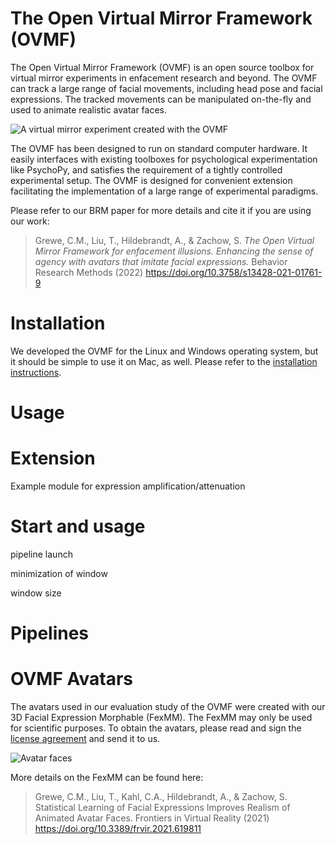 # The Open Virtual Mirror Framework (OVMF)


The Open Virtual Mirror Framework (OVMF) is an open source toolbox for virtual mirror experiments in enfacement research and beyond.
The OVMF can track a large range of facial movements, including head pose and facial expressions.
The tracked movements can be manipulated on-the-fly and used to animate realistic avatar faces.

![A virtual mirror experiment created with the OVMF](./data/framework.jpg)

The OVMF has been designed to run on standard computer hardware.
It easily interfaces with existing toolboxes for psychological experimentation like PsychoPy, and satisfies the requirement of a tightly controlled experimental setup.
The OVMF is designed for convenient extension facilitating the implementation of a large range of experimental paradigms.



Please refer to our BRM paper for more details and cite it if you are using our work:

> Grewe, C.M., Liu, T., Hildebrandt, A., & Zachow, S. *The Open Virtual Mirror Framework for enfacement illusions. Enhancing the sense of agency with avatars that imitate facial expressions.* Behavior Research Methods (2022) https://doi.org/10.3758/s13428-021-01761-9



# Installation

We developed the OVMF for the Linux and Windows operating system, but it should be simple to use it on Mac, as well.
Please refer to the [installation instructions](./INSTALLATION.md).







# Usage

# Extension

Example module for expression amplification/attenuation


# Start and usage

pipeline launch

minimization of window

window size


# Pipelines



# OVMF Avatars

The avatars used in our evaluation study of the OVMF were created with our 3D Facial Expression Morphable (FexMM).
The FexMM may only be used for scientific purposes.
To obtain the avatars, please read and sign the [license agreement](data/fexmm_license_agreement.pdf) and send it to us.

![Avatar faces](./data/avatars.jpg)

More details on the FexMM can be found here:

> Grewe, C.M., Liu, T., Kahl, C.A., Hildebrandt, A., & Zachow, S. Statistical Learning of Facial Expressions Improves Realism of Animated Avatar Faces. Frontiers in Virtual Reality (2021) https://doi.org/10.3389/frvir.2021.619811